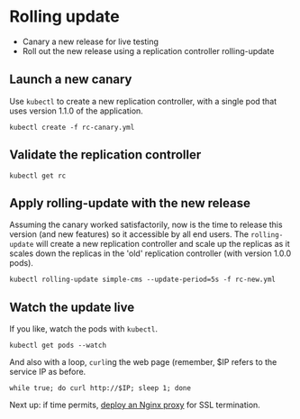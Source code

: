 # Rolling update

* Canary a new release for live testing
* Roll out the new release using a replication controller rolling-update


## Launch a new canary

Use `kubectl` to create a new replication controller, with a single pod that uses version 1.1.0 of the application.

```
kubectl create -f rc-canary.yml
```

## Validate the replication controller

```
kubectl get rc
```

## Apply rolling-update with the new release

Assuming the canary worked satisfactorily, now is the time to release this version (and new features) so it accessible by all end users.
The `rolling-update` will create a new replication controller and scale up the replicas as it scales down the replicas in the 'old' replication controller (with version 1.0.0 pods).
 
```
kubectl rolling-update simple-cms --update-period=5s -f rc-new.yml
```

## Watch the update live

If you like, watch the pods with `kubectl`.

```
kubectl get pods --watch
```

And also with a loop, `curl`ing the web page (remember, $IP refers to the service IP as before.

```
while true; do curl http://$IP; sleep 1; done
```

Next up: if time permits, [deploy an Nginx proxy](nginx-ssl-proxy.md) for SSL termination.

